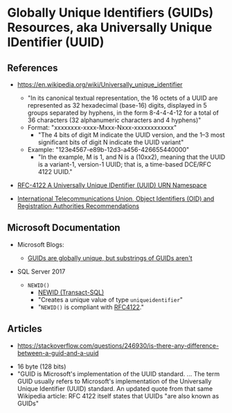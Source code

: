 
# Globally Unique Identifiers (GUIDs) Resources, aka Universally Unique IDentifier (UUID)


## References
- https://en.wikipedia.org/wiki/Universally_unique_identifier
  + "In its canonical textual representation, the 16 octets of a UUID are represented as 32 hexadecimal (base-16) digits, displayed in 5 groups separated by hyphens, in the form 8-4-4-4-12 for a total of 36 characters (32 alphanumeric characters and 4 hyphens)"
  + Format: "xxxxxxxx-xxxx-Mxxx-Nxxx-xxxxxxxxxxxx"
    * "The 4 bits of digit M indicate the UUID version, and the 1–3 most significant bits of digit N indicate the UUID variant"
  + Example: "123e4567-e89b-12d3-a456-426655440000"
    * "In the example, M is 1, and N is a (10xx2), meaning that the UUID is a variant-1, version-1 UUID; that is, a time-based DCE/RFC 4122 UUID."

- [RFC-4122 A Universally Unique IDentifier (UUID) URN Namespace](https://tools.ietf.org/rfc/rfc4122.txt)

- [International Telecommunications Union, Object Identifiers (OID) and Registration Authorities Recommendations](https://www.itu.int/ITU-T/studygroups/com17/oid.html)


## Microsoft Documentation
- Microsoft Blogs:
  + [GUIDs are globally unique, but substrings of GUIDs aren't](https://devblogs.microsoft.com/oldnewthing/?p=21823)


- SQL Server 2017
  + ```NEWID()```
    + [NEWID (Transact-SQL)](https://docs.microsoft.com/en-us/sql/t-sql/functions/newid-transact-sql?view=sql-server-2017)
    * "Creates a unique value of type ```uniqueidentifier```"
    * "```NEWID()``` is compliant with [RFC4122](https://tools.ietf.org/html/rfc4122)."


## Articles
-  https://stackoverflow.com/questions/246930/is-there-any-difference-between-a-guid-and-a-uuid
  + 16 byte (128 bits) 
  + "GUID is Microsoft's implementation of the UUID standard. ... The term GUID usually refers to Microsoft's implementation of the Universally Unique Identifier (UUID) standard. An updated quote from that same Wikipedia article: RFC 4122 itself states that UUIDs "are also known as GUIDs"




